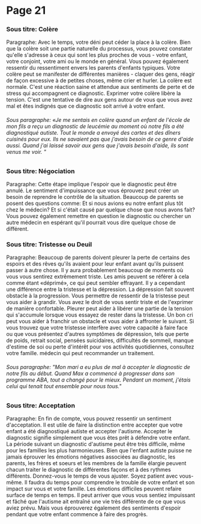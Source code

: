 # Page 21
### Sous titre: Colère
Paragraphe: Avec le temps, votre déni peut céder la place à la colère. Bien que la colère soit une partie naturelle du processus, vous pouvez constater qu'elle s'adresse à ceux qui sont les plus proches de vous - votre enfant, votre conjoint, votre ami ou le monde en général. Vous pouvez également ressentir du ressentiment envers les parents d'enfants typiques. Votre colère peut se manifester de différentes manières - claquer des gens, réagir de façon excessive à de petites choses, même crier et hurler. La colère est normale. C'est une réaction saine et attendue aux sentiments de perte et de stress qui accompagnent ce diagnostic. Exprimer votre colère libère la tension. C'est une tentative de dire aux gens autour de vous que vous avez mal et êtes indignés que ce diagnostic soit arrivé à votre enfant.
###### Sous paragraphe: «Je me sentais en colère quand un enfant de l'école de mon fils a reçu un diagnostic de leucémie au moment où notre fils a été diagnostiqué autiste. Tout le monde a envoyé des cartes et des dîners cuisinés pour eux. Ils ne savaient pas que j'avais besoin de ce genre d'aide aussi. Quand j'ai laissé savoir aux gens que j'avais besoin d'aide, ils sont venus me voir. "
### Sous titre: Négociation
Paragraphe: Cette étape implique l'espoir que le diagnostic peut être annulé. Le sentiment d'impuissance que vous éprouvez peut créer un besoin de reprendre le contrôle de la situation. Beaucoup de parents se posent des questions comme: Et si nous avions eu notre enfant plus tôt chez le médecin? Et si c'était causé par quelque chose que nous avons fait? Vous pouvez également remettre en question le diagnostic ou chercher un autre médecin en espérant qu'il pourrait vous dire quelque chose de différent.
### Sous titre: Tristesse ou Deuil
Paragraphe: Beaucoup de parents doivent pleurer la perte de certains des espoirs et des rêves qu'ils avaient pour leur enfant avant qu'ils puissent passer à autre chose. Il y aura probablement beaucoup de moments où vous vous sentirez extrêmement triste. Les amis peuvent se référer à cela comme étant «déprimé», ce qui peut sembler effrayant. Il y a cependant une différence entre la tristesse et la dépression. La dépression fait souvent obstacle à la progression. Vous permettre de ressentir de la tristesse peut vous aider à grandir. Vous avez le droit de vous sentir triste et de l'exprimer de manière confortable. Pleurer peut aider à libérer une partie de la tension qui s'accumule lorsque vous essayez de rester dans la tristesse. Un bon cri peut vous aider à franchir un obstacle et vous aider à affronter le suivant. Si vous trouvez que votre tristesse interfère avec votre capacité à faire face ou que vous présentez d'autres symptômes de dépression, tels que perte de poids, retrait social, pensées suicidaires, difficultés de sommeil, manque d'estime de soi ou perte d'intérêt pour vos activités quotidiennes, consultez votre famille. médecin qui peut recommander un traitement.
###### Sous paragraphe: "Mon mari a eu plus de mal à accepter le diagnostic de notre fils au début. Quand Max a commencé à progresser dans son programme ABA, tout a changé pour le mieux. Pendant un moment, j'étais celui qui tenait tout ensemble pour nous tous."
### Sous titre: Acceptation
Paragraphe: En fin de compte, vous pouvez ressentir un sentiment d'acceptation. Il est utile de faire la distinction entre accepter que votre enfant a été diagnostiqué autiste et accepter l'autisme. Accepter le diagnostic signifie simplement que vous êtes prêt à défendre votre enfant. La période suivant un diagnostic d'autisme peut être très difficile, même pour les familles les plus harmonieuses. Bien que l'enfant autiste puisse ne jamais éprouver les émotions négatives associées au diagnostic, les parents, les frères et soeurs et les membres de la famille élargie peuvent chacun traiter le diagnostic de différentes façons et à des rythmes différents. Donnez-vous le temps de vous ajuster. Soyez patient avec vous-même. Il faudra du temps pour comprendre le trouble de votre enfant et son impact sur vous et votre famille. Les émotions difficiles peuvent refaire surface de temps en temps. Il peut arriver que vous vous sentiez impuissant et fâché que l'autisme ait entraîné une vie très différente de ce que vous aviez prévu. Mais vous éprouverez également des sentiments d'espoir pendant que votre enfant commence à faire des progrès.
